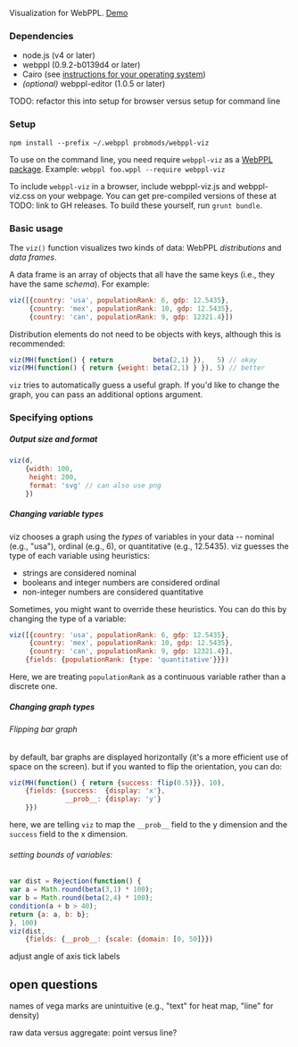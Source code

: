 Visualization for WebPPL. [Demo](http://probmods.github.io/webppl-viz/)

### Dependencies

- node.js (v4 or later)
- webppl (0.9.2-b0139d4 or later)
- Cairo (see [instructions for your operating system](https://github.com/Automattic/node-canvas/#installation))
- *(optional)* webppl-editor (1.0.5 or later)

TODO: refactor this into setup for browser versus setup for command line

### Setup

```
npm install --prefix ~/.webppl probmods/webppl-viz
```

To use on the command line, you need require `webppl-viz` as a [WebPPL package](http://docs.webppl.org/en/master/packages.html#webppl-packages). Example: `webppl foo.wppl --require webppl-viz`

To include `webppl-viz` in a browser, include webppl-viz.js and webppl-viz.css on your webpage.
You can get pre-compiled versions of these at TODO: link to GH releases.
To build these yourself, run `grunt bundle`.

### Basic usage

The `viz()` function visualizes two kinds of data: WebPPL *distributions* and *data frames*.

A data frame is an array of objects that all have the same keys (i.e., they have the same *schema*).
For example:

```javascript
viz([{country: 'usa', populationRank: 6, gdp: 12.5435},
     {country: 'mex', populationRank: 10, gdp: 12.5435},
     {country: 'can', populationRank: 9, gdp: 12321.4}])
```

Distribution elements do not need to be objects with keys, although this is recommended:

```javascript
viz(MH(function() { return          beta(2,1) }),   5) // okay
viz(MH(function() { return {weight: beta(2,1) } }), 5) // better
```

`viz` tries to automatically guess a useful graph.
If you'd like to change the graph, you can pass an additional options argument.

### Specifying options

##### Output size and format

```js
viz(d,
    {width: 100,
     height: 200,
     format: 'svg' // can also use png
    })
```
##### Changing variable types

viz chooses a graph using the *types* of variables in your data -- nominal (e.g., "usa"), ordinal (e.g., 6), or quantitative (e.g., 12.5435).
viz guesses the type of each variable using heuristics:

- strings are considered nominal
- booleans and integer numbers are considered ordinal
- non-integer numbers are considered quantitative

Sometimes, you might want to override these heuristics.
You can do this by changing the type of a variable:

```js
viz([{country: 'usa', populationRank: 6, gdp: 12.5435},
     {country: 'mex', populationRank: 10, gdp: 12.5435},
     {country: 'can', populationRank: 9, gdp: 12321.4}],
    {fields: {populationRank: {type: 'quantitative'}}})
```
Here, we are treating `populationRank` as a continuous variable rather than a discrete one.

##### Changing graph types

###### Flipping bar graph
by default, bar graphs are displayed horizontally (it's a more efficient use of space on the screen). but if you wanted to flip the orientation, you can do:

```js
viz(MH(function() { return {success: flip(0.5)}}, 10),
    {fields: {success:  {display: 'x'},
              __prob__: {display: 'y'}
    }})
```

here, we are telling `viz` to map the `__prob__` field to the y dimension and the `success` field to the x dimension.

###### setting bounds of variables:

```js
var dist = Rejection(function() { 
var a = Math.round(beta(3,1) * 100);
var b = Math.round(beta(2,4) * 100);
condition(a + b > 40);
return {a: a, b: b};
}, 100)
viz(dist,
    {fields: {__prob__: {scale: {domain: [0, 50]}})
```

adjust angle of axis tick labels






## open questions

names of vega marks are unintuitive (e.g., "text" for heat map, "line" for density)


raw data versus aggregate: point versus line?